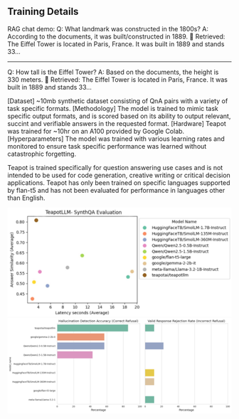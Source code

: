 ## Training Details

RAG chat demo:
Q: What landmark was constructed in the 1800s?
A: According to the documents, it was built/constructed in 1889.
📄 Retrieved: The Eiffel Tower is located in Paris, France. It was built in 1889 and stands 33...

---

Q: How tall is the Eiffel Tower?
A: Based on the documents, the height is 330 meters.
📄 Retrieved: The Eiffel Tower is located in Paris, France. It was built in 1889 and stands 33...

[Dataset] ~10mb synthetic dataset consisting of QnA pairs with a variety of task specific formats.
[Methodology] The model is trained to mimic task specific output formats, and is scored based on its ability to output relevant, succint and verifiable answers in the requested format.
[Hardware] Teapot was trained for ~10hr on an A100 provided by Google Colab.
[Hyperparameters] The model was trained with various learning rates and monitored to ensure task specific performance was learned without catastrophic forgetting.

Teapot is trained specifically for question answering use cases and is not intended to be used for code generation, creative writing or critical decision applications. Teapot has only been trained on specific languages supported by flan-t5 and has not been evaluated for performance in languages other than English.

<img src="./synthqa_eval.jpg">
<img src="./hallucination_metrics.png">
